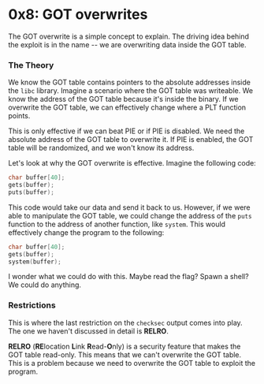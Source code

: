 # 0x8: GOT overwrites

The GOT overwrite is a simple concept to explain. The driving idea behind the exploit is in the name -- we are overwriting data inside the GOT table.

### The Theory

We know the GOT table contains pointers to the absolute addresses inside the `libc` library. Imagine a scenario where the GOT table was writeable. We know the address of the GOT table because it's inside the binary. If we overwrite the GOT table, we can effectively change where a PLT function points.

This is only effective if we can beat PIE or if PIE is disabled. We need the absolute address of the GOT table to overwrite it. If PIE is enabled, the GOT table will be randomized, and we won't know its address.

Let's look at why the GOT overwrite is effective. Imagine the following code:

```c
char buffer[40];
gets(buffer);
puts(buffer);
```

This code would take our data and send it back to us. However, if we were able to manipulate the GOT table, we could change the address of the `puts` function to the address of another function, like `system`. This would effectively change the program to the following:

```c
char buffer[40];
gets(buffer);
system(buffer);
```

I wonder what we could do with this. Maybe read the flag? Spawn a shell? We could do anything.

### Restrictions

This is where the last restriction on the `checksec` output comes into play. The one we haven't discussed in detail is **RELRO**.

**RELRO** (**RE**location **L**ink **R**ead-**O**nly) is a security feature that makes the GOT table read-only. This means that we can't overwrite the GOT table. This is a problem because we need to overwrite the GOT table to exploit the program.
